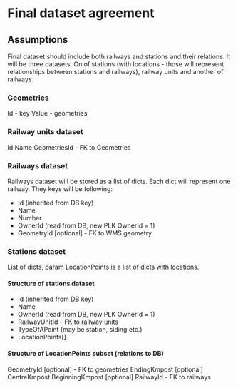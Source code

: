 # Final dataset agreement
## Assumptions
Final dataset should include both railways and stations and their relations. It will be three datasets. On of stations (with locations - those will represent relationships between stations and railways), railway units and another of railways.
### Geometries
Id - key
Value - geometries
### Railway units dataset
Id
Name
GeometriesId - FK to Geometries
### Railways dataset
Railways dataset will be stored as a list of dicts. Each dict will represent one railway. They keys will be following:
+ Id (inherited from DB key)
+ Name
+ Number
+ OwnerId (read from DB, new PLK OwnerId = 1)
+ GeometryId [optional] - FK to WMS geometry
### Stations dataset
List of dicts, param LocationPoints is a list of dicts with locations.
#### Structure of stations dataset
+ Id (inherited from DB key)
+ Name
+ OwnerId (read from DB, new PLK OwnerId = 1)
+ RailwayUnitId - FK to railway units
+ TypeOfAPoint (may be station, siding etc.)
+ LocationPoints[]
#### Structure of LocationPoints subset (relations to DB)
GeometryId [optional] - FK to geometries
EndingKmpost [optional] 
CentreKmpost
BeginningKmpost [optional] 
RailwayId - FK to railways
